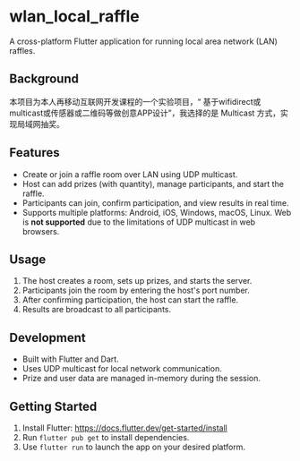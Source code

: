 # wlan_local_raffle

A cross-platform Flutter application for running local area network (LAN) raffles.

## Background

本项目为本人再移动互联网开发课程的一个实验项目，“ 基于wifidirect或multicast或传感器或二维码等做创意APP设计”，我选择的是 Multicast 方式，实现局域网抽奖。

## Features

- Create or join a raffle room over LAN using UDP multicast.
- Host can add prizes (with quantity), manage participants, and start the raffle.
- Participants can join, confirm participation, and view results in real time.
- Supports multiple platforms: Android, iOS, Windows, macOS, Linux. Web is **not supported** due to the limitations of UDP multicast in web browsers.

## Usage

1. The host creates a room, sets up prizes, and starts the server.
2. Participants join the room by entering the host's port number.
3. After confirming participation, the host can start the raffle.
4. Results are broadcast to all participants.

## Development

- Built with Flutter and Dart.
- Uses UDP multicast for local network communication.
- Prize and user data are managed in-memory during the session.

## Getting Started

1. Install Flutter: https://docs.flutter.dev/get-started/install
2. Run `flutter pub get` to install dependencies.
3. Use `flutter run` to launch the app on your desired platform.
